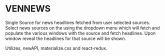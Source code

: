 # VENNEWS

Single Source for news headlines fetched from user selected sources.  Select news sources on the using the dropdown menu which will fetch and populate the various windows with the source and fetch headlines.  Upon window reveal the headlines for that source will be shown.

Utilizes, newAPI, materialize.css and react-redux.

